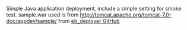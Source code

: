 Simple Java application deployment, include a simple setting for smoke test. sample.war used is from http://tomcat.apache.org/tomcat-7.0-doc/appdev/sample/
from [eb_deployer GitHub](https://github.com/ThoughtWorksStudios/eb_deployer/tree/master/samples/simple_java)